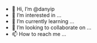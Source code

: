 - 👋 Hi, I’m @danyip
- 👀 I’m interested in ...
- 🌱 I’m currently learning ...
- 💞️ I’m looking to collaborate on ...
- 📫 How to reach me ...

<!---
danyip/danyip is a ✨ special ✨ repository because its `README.md` (this file) appears on your GitHub profile.
You can click the Preview link to take a look at your changes.
--->
